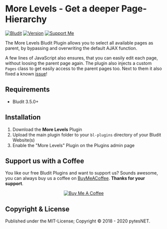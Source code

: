 More Levels - Get a deeper Page-Hierarchy
=========================================
[![Bludit](https://s.pytes.me/07dc5062)](https://www.bludit.com)
[![Version](https://s.pytes.me/7850b437)](https://github.com/pytesNET/media/releases)
[![Support Me](https://s.pytes.me/4a1717aa)](https://buymeacoffee.com/pytesNET)

The More Levels Bludit Plugin allows you to select all available pages as parent, by bypassing and
overwriting the default AJAX function.

A few lines of JavaScript also ensures, that you can easily edit each page, without loosing the
parent page again. The plugin also injects a custom `Pages` class to get easily access to the
parent pages too. Next to them it also fixed a known [issue](https://github.com/bludit/bludit/issues/777)!

Requirements
------------
-   Bludit 3.5.0+

Installation
------------
1. Download the **More Levels** Plugin
2. Upload the main plugin folder to your `bl-plugins` directory of your Bludit Website(s)
3. Enable the "More Levels" Plugin on the Plugins admin page

Support us with a Coffee
------------------------
You like our free Bludit Plugins and want to support us? Sounds awesome, you can always buy us a
coffee on [BuyMeACoffee](https://www.buymeacoffee.com/pytesNET). **Thanks for your support**.

<p align="center" style="text-align: center;">
<a href="https://www.buymeacoffee.com/pytesNET"><img src="https://www.buymeacoffee.com/assets/img/custom_images/orange_img.png" alt="Buy Me A Coffee" title="Buy Me A Coffee" /></a>
</p>

Copyright & License
-------------------
Published under the MIT-License; Copyright © 2018 - 2020 pytesNET.
